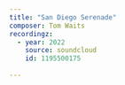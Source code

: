 ```yaml
---
title: "San Diego Serenade"
composer: Tom Waits
recordingz:
  - year: 2022
    source: soundcloud
    id: 1195500175
 
---
```

